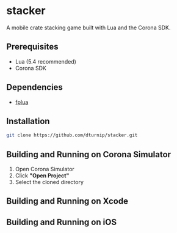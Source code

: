 # stacker

A mobile crate stacking game built with Lua and the Corona SDK.

## Prerequisites

- Lua (5.4 recommended)
- Corona SDK

## Dependencies

- [fplua](https://github.com/dturnip/fplua)

## Installation

```sh
git clone https://github.com/dturnip/stacker.git
```

## Building and Running on Corona Simulator

1. Open Corona Simulator
2. Click **"Open Project"**
3. Select the cloned directory

## Building and Running on Xcode

## Building and Running on iOS
